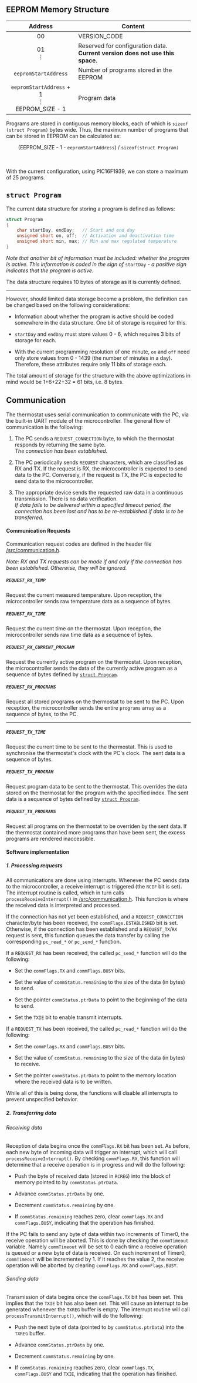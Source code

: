 ## EEPROM Memory Structure

<table>
    <thead>
        <tr>
            <th align="center">Address</th>
            <th align="center">Content</th>
        </tr>
    </thead>
    <tbody>
        <tr>
            <td align="center"> 00 </td>
            <td> VERSION_CODE </td>
        </tr>
        <tr>
            <td align="center" rowspan=2>
                01 <br>
                ⋮
            </td>
            <td align="left" rowspan=2>
                Reserved for configuration data. <br>
                <b>Current version does not use this space.</b>
            </td>
        </tr>
        <tr></tr> <!-- Skip -->
        <tr>
            <td align="center">
                <code>eepromStartAddress</code>
            </td>
            <td>Number of programs stored in the EEPROM</td>
        </tr>
        <tr>
            <td align="center" rowspan=3>
                <code>eepromStartAddress</code> + 1 <br>
                ⋮ <br>
                EEPROM_SIZE - 1
            </td>
            <td align="left" rowspan=3>
                <br>
                Program data
                <br><br>
            </td>
        </tr>
    </tbody>
</table>

Programs are stored in contiguous memory blocks, each of which is `sizeof (struct Program)`
bytes wide. Thus, the maximum number of programs that can be stored in EEPROM can be
calculated as:

<center> (EEPROM_SIZE - 1 - <code>eepromStartAddress</code>) / <code>sizeof(struct Program)</code> </center>
<br><br>

With the current configuration, using PIC16F1939, we can store a maximum of 25 programs.

## `struct Program`

The current data structure for storing a program is defined as follows:
```c
struct Program
{
    char startDay, endDay;   // Start and end day
    unsigned short on, off;  // Activation and deactivation time
    unsigned short min, max; // Min and max regulated temperature
}
```
_Note that another bit of information must be included: whether the program is active. This information is coded in the sign of_ `startDay` _- a positive sign indicates that the program is active._

The data structure requires 10 bytes of storage as it is currently defined.

---

However, should limited data storage become a problem,
the definition can be changed based on the following considerations:

* Information about whether the program is active should be coded somewhere in the data structure. One bit of storage is required for this.

* `startDay` and `endDay` must store values 0 - 6, which requires 3 bits of storage for each.

* With the current programming resolution of one minute, `on` and `off` need only store values from 0 - 1439 (the number of minutes in a day). Therefore, these attributes require only 11 bits of storage each.

The total amount of storage for the structure with the above optimizations in mind would be 1+6+22+32 = 61 bits, i.e. 8 bytes.

## Communication

The thermostat uses serial communication to communicate with the PC, via the built-in UART module of the microcontroller. The general flow of communication is the following:

1. The PC sends a `REQUEST_CONNECTION` byte, to which the thermostat responds by returning the same byte. <br>
_The connection has been established._

1. The PC periodically sends `REQUEST` characters, which are classified as RX and TX. If the request is RX, the microcontroller is expected to send data to the PC. Conversely, if the request is TX, the PC is expected to send data to the microcontroller.

1. The appropriate device sends the requested raw data in a continuous transmission. There is no data verification. <br>
_If data fails to be delivered within a specified timeout period, the connection has been lost and has to be re-established if data is to be transferred._

#### Communication Requests

Communication request codes are defined in the header file [/src/communication.h](https://github.com/HarisGusic/pic-thermostat/blob/master/src/communication.h).

_Note: RX and TX requests can be made if and only if the connection has been established. Otherwise, they will be ignored._

##### `REQUEST_RX_TEMP`

Request the current measured temperature. Upon reception, the microcontroller sends raw temperature data as a sequence of bytes.

##### `REQUEST_RX_TIME`

Request the current time on the thermostat. Upon reception, the microcontroller sends raw time data as a sequence of bytes.

##### `REQUEST_RX_CURRENT_PROGRAM`

Request the currently active program on the thermostat. Upon reception, the microcontroller sends the data of the currently active program as a sequence of bytes defined by [`struct Program`](#struct-program-).

##### `REQUEST_RX_PROGRAMS`

Request all stored programs on the thermostat to be sent to the PC. Upon reception, the microcontroller sends the entire `programs` array as a sequence of bytes, to the PC.

---

##### `REQUEST_TX_TIME`

Request the current time to be sent to the thermostat. This is used to synchronise the thermostat's clock with the PC's clock. The sent data is a sequence of bytes.

##### `REQUEST_TX_PROGRAM`

Request program data to be sent to the thermostat. This overrides the data stored on the thermostat for the program with the specified index. The sent data is a sequence of bytes defined by [`struct Program`](#struct-program-).

##### `REQUEST_TX_PROGRAMS`

Request all programs on the thermostat to be overriden by the sent data. If the thermostat contained more programs than have been sent, the excess programs are rendered inaccessible.

#### Software implementation

##### 1. Processing requests
All communications are done using interrupts. Whenever the PC sends data to the microcontroller, a receive interrupt is triggered (the `RCIF` bit is set). The interrupt routine is called, which in turn calls `processReceiveInterrupt()` in [/src/communication.h](https://github.com/HarisGusic/pic-thermostat/blob/master/src/communication.h). This function is where the received data is interpreted and processed.

If the connection has not yet been established, and a `REQUEST_CONNECTION` character/byte has been received, the `commFlags.ESTABLISHED` bit is set. Otherwise, if the connection has been established and a `REQUEST_TX`/`RX` request is sent, this function queues the data transfer by calling the corresponding `pc_read_*` or `pc_send_*` function.

If a `REQUEST_RX` has been received, the called `pc_send_*` function will do the following:

* Set the `commFlags.TX` and `commFlags.BUSY` bits.

* Set the value of `commStatus.remaining` to the size of the data (in bytes) to send.

* Set the pointer `commStatus.ptrData` to point to the beginning of the data to send.

* Set the `TXIE` bit to enable transmit interrupts.

If a `REQUEST_TX` has been received, the called `pc_read_*` function will do the following:

* Set the `commFlags.RX` and `commFlags.BUSY` bits.

* Set the value of `commStatus.remaining` to the size of the data (in bytes) to receive.

* Set the pointer `commStatus.ptrData` to point to the memory location where the received data is to be written.

While all of this is being done, the functions will disable all interrupts to prevent unspecified behavior.

##### 2. Transferring data

###### Receiving data

Reception of data begins once the `commFlags.RX` bit has been set. As before, each new byte of incoming data will trigger an interrupt, which will call `processReceiveInterrupt()`. By checking `commFlags.RX`, this function will determine that a receive operation is in progress and will do the following:

* Push the byte of received data (stored in `RCREG`) into the block of memory pointed to by `commStatus.ptrData`.

* Advance `commStatus.ptrData` by one.

* Decrement `commStatus.remaining` by one.

* If `commStatus.remaining` reaches zero, clear `commFlags.RX` and `commFlags.BUSY`, indicating that the operation has finished.

If the PC fails to send any byte of data within two increments of Timer0, the receive operation will be aborted. This is done by checking the `commTimeout` variable. Namely `commTimeout` will be set to 0 each time a receive operation is queued or a new byte of data is received. On each increment of Timer0, `commTimeout` will be incremented by 1. If it reaches the value 2, the receive operation will be aborted by clearing `commFlags.RX` and `commFlags.BUSY`.

###### Sending data

Transmission of data begins once the `commFlags.TX` bit has been set. This implies that the `TXIE` bit has also been set. This will cause an interrupt to be generated whenever the `TXREG` buffer is empty. The interrupt routine will call `processTransmitInterrupt()`, which will do the following:

* Push the next byte of data (pointed to by `commStatus.ptrData`) into the `TXREG` buffer.

* Advance `commStatus.ptrData` by one.

* Decrement `commStatus.remaining` by one.

* If `commStatus.remaining` reaches zero, clear `commFlags.TX`, `commFlags.BUSY` and `TXIE`, indicating that the operation has finished.
